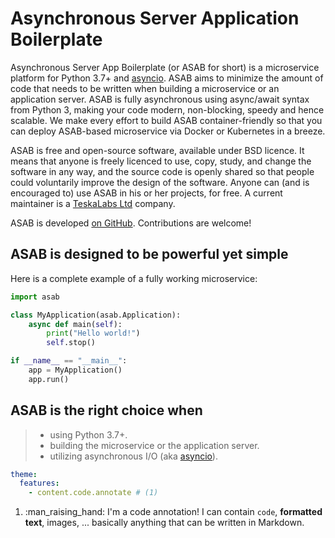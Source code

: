 <!-- ---
title: My Document
summary: A brief description of my document.
authors:
    - Waylan Limberg
    - Tom Christie
date: 2018-07-10
some_url: https://example.com
--- -->

Asynchronous Server Application Boilerplate
===========================================

Asynchronous Server App Boilerplate (or ASAB for short) is a
microservice platform for Python 3.7+ and [asyncio](https://docs.python.org/3/library/asyncio.html). ASAB
aims to minimize the amount of code that needs to be written when
building a microservice or an application server. ASAB is fully
asynchronous using async/await syntax from Python 3, making your code
modern, non-blocking, speedy and hence scalable. We make every effort to
build ASAB container-friendly so that you can deploy ASAB-based
microservice via Docker or Kubernetes in a breeze.

ASAB is free and open-source software, available under BSD licence. It
means that anyone is freely licenced to use, copy, study, and change the
software in any way, and the source code is openly shared so that people
could voluntarily improve the design of the software. Anyone can (and is
encouraged to) use ASAB in his or her projects, for free. A current
maintainer is a [TeskaLabs Ltd](https://teskalabs.com) company.

ASAB is developed [on GitHub](https://github.com/TeskaLabs/asab/).
Contributions are welcome!

ASAB is designed to be powerful yet simple
------------------------------------------

Here is a complete example of a fully working microservice:

``` python title="hello_world.py"
import asab

class MyApplication(asab.Application):
    async def main(self):
        print("Hello world!")
        self.stop()

if __name__ == "__main__":
    app = MyApplication()
    app.run()
```

ASAB is the right choice when
-----------------------------

> -   using Python 3.7+.
> -   building the microservice or the application server.
> -   utilizing asynchronous I/O (aka
>     [asyncio](https://docs.python.org/3/library/asyncio.html)).

``` yaml
theme:
  features:
    - content.code.annotate # (1)
```

1.  :man_raising_hand: I'm a code annotation! I can contain `code`, __formatted
    text__, images, ... basically anything that can be written in Markdown.